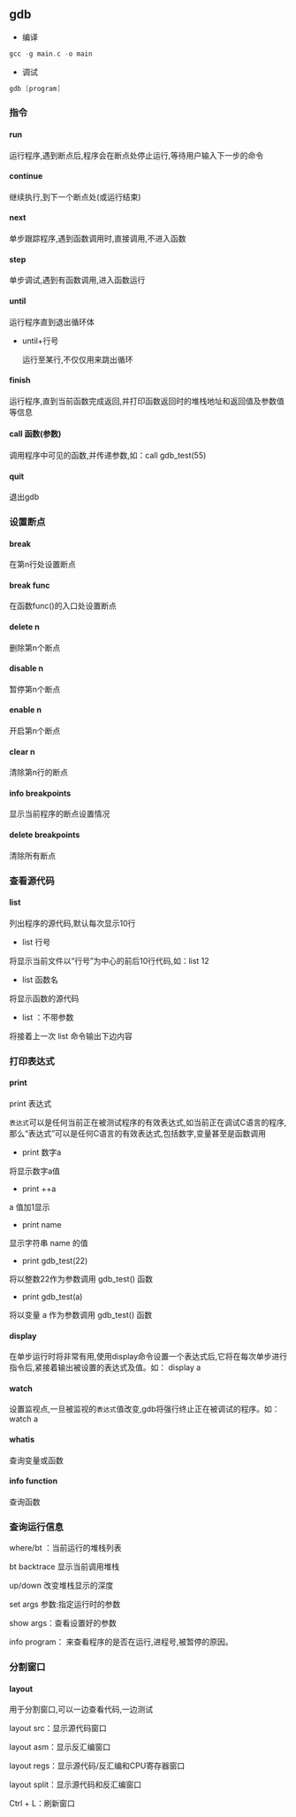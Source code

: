 <!--
 * @Description: 
 * @Version: 1.0
 * @Author: DaLao
 * @Email: dalao_li@163.com
 * @Date: 2022-03-12 22:41:18
 * @LastEditors: dalao
 * @LastEditTime: 2022-04-15 14:13:43
-->

## gdb


- 编译

```c
gcc -g main.c -o main
```

- 调试

```c
gdb [program]
```


### 指令


#### run

运行程序,遇到断点后,程序会在断点处停止运行,等待用户输入下一步的命令


#### continue

继续执行,到下一个断点处(或运行结束)


#### next

单步跟踪程序,遇到函数调用时,直接调用,不进入函数


#### step

单步调试,遇到有函数调用,进入函数运行


#### until

运行程序直到退出循环体

- until+行号

    运行至某行,不仅仅用来跳出循环


#### finish

运行程序,直到当前函数完成返回,并打印函数返回时的堆栈地址和返回值及参数值等信息


#### call 函数(参数)

调用程序中可见的函数,并传递参数,如：call gdb_test(55)


#### quit

退出gdb


### 设置断点


#### break

在第n行处设置断点


#### break func

在函数func()的入口处设置断点


#### delete n

删除第n个断点


#### disable n

暂停第n个断点


#### enable n

开启第n个断点


#### clear n

清除第n行的断点


#### info breakpoints

显示当前程序的断点设置情况


#### delete breakpoints

清除所有断点



### 查看源代码


#### list

列出程序的源代码,默认每次显示10行

- list 行号

将显示当前文件以“行号”为中心的前后10行代码,如：list 12


- list 函数名

将显示函数的源代码


- list ：不带参数

将接着上一次 list 命令输出下边内容



### 打印表达式


#### print 

print 表达式

`表达式`可以是任何当前正在被测试程序的有效表达式,如当前正在调试C语言的程序,那么“表达式”可以是任何C语言的有效表达式,包括数字,变量甚至是函数调用


- print 数字a

将显示数字a值

- print ++a

a 值加1显示


- print name

显示字符串 name 的值


- print gdb_test(22)

将以整数22作为参数调用 gdb_test() 函数


- print gdb_test(a)

将以变量 a 作为参数调用 gdb_test() 函数


#### display

在单步运行时将非常有用,使用display命令设置一个表达式后,它将在每次单步进行指令后,紧接着输出被设置的表达式及值。如： display a


#### watch

设置监视点,一旦被监视的`表达式`值改变,gdb将强行终止正在被调试的程序。如： watch a

#### whatis

查询变量或函数


#### info function

查询函数



### 查询运行信息

where/bt ：当前运行的堆栈列表

bt backtrace 显示当前调用堆栈

up/down 改变堆栈显示的深度

set args 参数:指定运行时的参数

show args：查看设置好的参数

info program： 来查看程序的是否在运行,进程号,被暂停的原因。


### 分割窗口


#### layout

用于分割窗口,可以一边查看代码,一边测试

layout src：显示源代码窗口

layout asm：显示反汇编窗口

layout regs：显示源代码/反汇编和CPU寄存器窗口

layout split：显示源代码和反汇编窗口

Ctrl + L：刷新窗口